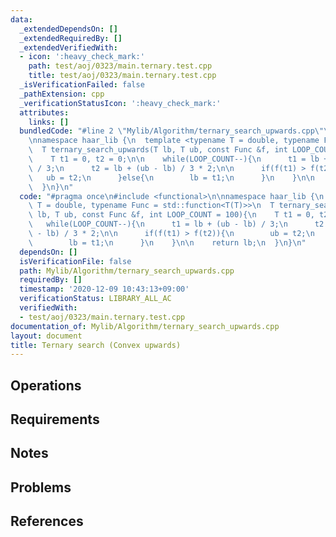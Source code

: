 ```yaml
---
data:
  _extendedDependsOn: []
  _extendedRequiredBy: []
  _extendedVerifiedWith:
  - icon: ':heavy_check_mark:'
    path: test/aoj/0323/main.ternary.test.cpp
    title: test/aoj/0323/main.ternary.test.cpp
  _isVerificationFailed: false
  _pathExtension: cpp
  _verificationStatusIcon: ':heavy_check_mark:'
  attributes:
    links: []
  bundledCode: "#line 2 \"Mylib/Algorithm/ternary_search_upwards.cpp\"\n#include <functional>\n\
    \nnamespace haar_lib {\n  template <typename T = double, typename Func = std::function<T(T)>>\n\
    \  T ternary_search_upwards(T lb, T ub, const Func &f, int LOOP_COUNT = 100){\n\
    \    T t1 = 0, t2 = 0;\n\n    while(LOOP_COUNT--){\n      t1 = lb + (ub - lb)\
    \ / 3;\n      t2 = lb + (ub - lb) / 3 * 2;\n\n      if(f(t1) > f(t2)){\n     \
    \   ub = t2;\n      }else{\n        lb = t1;\n      }\n    }\n\n    return lb;\n\
    \  }\n}\n"
  code: "#pragma once\n#include <functional>\n\nnamespace haar_lib {\n  template <typename\
    \ T = double, typename Func = std::function<T(T)>>\n  T ternary_search_upwards(T\
    \ lb, T ub, const Func &f, int LOOP_COUNT = 100){\n    T t1 = 0, t2 = 0;\n\n \
    \   while(LOOP_COUNT--){\n      t1 = lb + (ub - lb) / 3;\n      t2 = lb + (ub\
    \ - lb) / 3 * 2;\n\n      if(f(t1) > f(t2)){\n        ub = t2;\n      }else{\n\
    \        lb = t1;\n      }\n    }\n\n    return lb;\n  }\n}\n"
  dependsOn: []
  isVerificationFile: false
  path: Mylib/Algorithm/ternary_search_upwards.cpp
  requiredBy: []
  timestamp: '2020-12-09 10:43:13+09:00'
  verificationStatus: LIBRARY_ALL_AC
  verifiedWith:
  - test/aoj/0323/main.ternary.test.cpp
documentation_of: Mylib/Algorithm/ternary_search_upwards.cpp
layout: document
title: Ternary search (Convex upwards)
---
```


## Operations

## Requirements

## Notes

## Problems

## References

